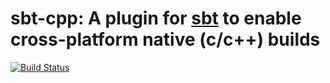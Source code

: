 
# sbt-cpp: A plugin for [sbt](http://www.scala-sbt.org/) to enable cross-platform native (c/c++) builds

[![Build Status](https://travis-ci.org/[d40cht]/[sbt-cpp].png)](https://travis-ci.org/[d40cht]/[sbt-cpp])


